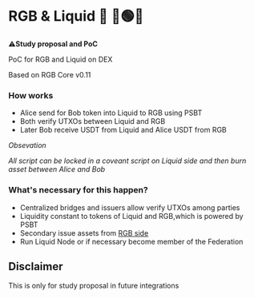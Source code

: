 # RGB & Liquid 🌊 🔴🟢🔵

⚠️**Study proposal and PoC**

PoC for RGB and Liquid on DEX

Based on RGB Core v0.11

### How works

- Alice send for Bob token into Liquid to RGB using PSBT
- Both verify UTXOs between Liquid and RGB
- Later Bob receive USDT from Liquid and Alice USDT from RGB

*Obsevation*

*All script can be locked in a coveant script on Liquid side and then burn asset between Alice and Bob*

### What's necessary for this happen?

 - Centralized bridges and issuers allow verify UTXOs among parties
 - Liquidity constant to tokens of Liquid and RGB,which is powered by PSBT
 - Secondary issue assets from [RGB side](hthps://github.com/RGB-WG/rgb-schemata/issues/20)
 - Run Liquid Node or if necessary become member of the Federation

## Disclaimer

This is only for study proposal in future integrations
